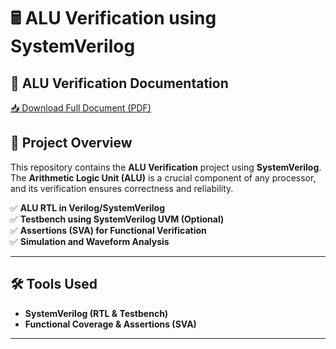 # 🖩 ALU Verification using SystemVerilog  

## 📄 ALU Verification Documentation  
[📥 Download Full Document (PDF)](UART%20Protocol57.pdf)  

## 📌 Project Overview  
This repository contains the **ALU Verification** project using **SystemVerilog**. The **Arithmetic Logic Unit (ALU)** is a crucial component of any processor, and its verification ensures correctness and reliability.  

✅ **ALU RTL in Verilog/SystemVerilog**  
✅ **Testbench using SystemVerilog UVM (Optional)**  
✅ **Assertions (SVA) for Functional Verification**  
✅ **Simulation and Waveform Analysis**  

---

## 🛠 Tools Used  
- **SystemVerilog (RTL & Testbench)**  
- **Functional Coverage & Assertions (SVA)**  

---
